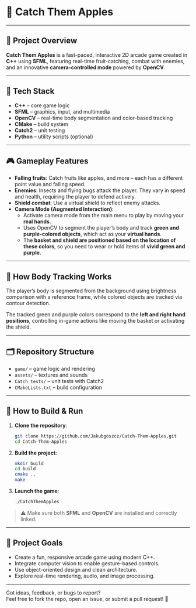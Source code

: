 # 🍎 Catch Them Apples

---

## 📌 Project Overview

**Catch Them Apples** is a fast-paced, interactive 2D arcade game created in **C++** using **SFML**, featuring real-time fruit-catching, combat with enemies, and an innovative **camera-controlled mode** powered by **OpenCV**.

---

## 🧰 Tech Stack

- **C++** – core game logic
- **SFML** – graphics, input, and multimedia
- **OpenCV** – real-time body segmentation and color-based tracking
- **CMake** – build system
- **Catch2** – unit testing
- **Python** – utility scripts (optional)

---

## 🎮 Gameplay Features

- **Falling fruits**: Catch fruits like apples, and more – each has a different point value and falling speed.
- **Enemies**: Insects and flying bugs attack the player. They vary in speed and health, requiring the player to defend actively.
- **Shield combat**: Use a virtual shield to reflect enemy attacks.
- **Camera Mode (Augmented Interaction)**:
  - Activate camera mode from the main menu to play by moving your **real hands**.
  - Uses OpenCV to segment the player’s body and track **green and purple-colored objects**, which act as your **virtual hands**.
  - The **basket and shield are positioned based on the location of these colors**, so you need to wear or hold items of **vivid green and purple**.

---

## 🧠 How Body Tracking Works

The player’s body is segmented from the background using brightness comparison with a reference frame, while colored objects are tracked via contour detection.

The tracked green and purple colors correspond to the **left and right hand positions**, controlling in-game actions like moving the basket or activating the shield.

---

## 🗂️ Repository Structure

- `game/` – game logic and rendering
- `assets/` – textures and sounds
- `Catch_tests/` – unit tests with Catch2
- `CMakeLists.txt` – build configuration

---

## 🚀 How to Build & Run

1. **Clone the repository**:
   ```bash
   git clone https://github.com/Jakubgoszcz/Catch-Them-Apples.git
   cd Catch-Them-Apples
   ```

2. **Build the project**:
   ```bash
   mkdir build
   cd build
   cmake ..
   make
   ```

3. **Launch the game**:
   ```bash
   ./CatchThemApples
   ```

> ⚠️ Make sure both **SFML** and **OpenCV** are installed and correctly linked.

---

## 🎯 Project Goals

- Create a fun, responsive arcade game using modern C++.
- Integrate computer vision to enable gesture-based controls.
- Use object-oriented design and clean architecture.
- Explore real-time rendering, audio, and image processing.

---

Got ideas, feedback, or bugs to report?  
Feel free to fork the repo, open an issue, or submit a pull request! 🚀
